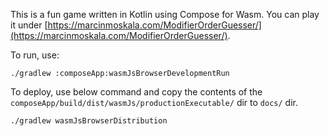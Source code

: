 This is a fun game written in Kotlin using Compose for Wasm. You can play it under [https://marcinmoskala.com/ModifierOrderGuesser/](https://marcinmoskala.com/ModifierOrderGuesser/).

To run, use:

```
./gradlew :composeApp:wasmJsBrowserDevelopmentRun
```

To deploy, use below command and copy the contents of the `composeApp/build/dist/wasmJs/productionExecutable/` dir to `docs/` dir.

```
./gradlew wasmJsBrowserDistribution
```

